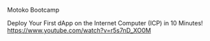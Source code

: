 Motoko Bootcamp

Deploy Your First dApp on the Internet Computer (ICP) in 10 Minutes!
https://www.youtube.com/watch?v=r5s7nD_XO0M
